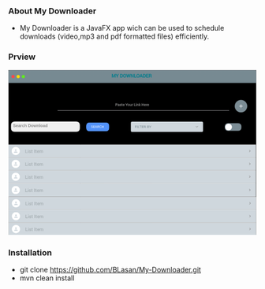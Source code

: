 ### About My Downloader

- My Downloader is a JavaFX app wich can be used to schedule downloads (video,mp3 and pdf formatted files) efficiently.


### Prview

 ![](Preview_img/preview.png)

### Installation

- git clone https://github.com/BLasan/My-Downloader.git
- mvn clean install
